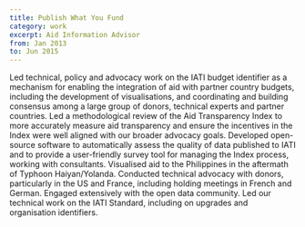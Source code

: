 ```yaml
---
title: Publish What You Fund
category: work
excerpt: Aid Information Advisor
from: Jan 2013
to: Jun 2015
---
```

Led technical, policy and advocacy work on the IATI budget identifier as a mechanism for enabling the integration of aid with partner country budgets, including the development of visualisations, and coordinating and building consensus among a large group of donors, technical experts and partner countries.  Led a methodological review of the Aid Transparency Index to more accurately measure aid transparency and ensure the incentives in the Index were well aligned with our broader advocacy goals.  Developed open-source software to automatically assess the quality of data published to IATI and to provide a user-friendly survey tool for managing the Index process, working with consultants. Visualised aid to the Philippines in the aftermath of Typhoon Haiyan/Yolanda.  Conducted technical advocacy with donors, particularly in the US and France, including holding meetings in French and German.   Engaged extensively with the open data community. Led our technical work on the IATI Standard, including on upgrades and organisation identifiers.